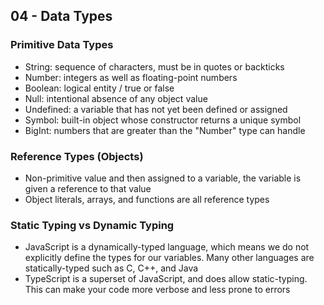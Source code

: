 ## 04 - Data Types

### Primitive Data Types

- String: sequence of characters, must be in quotes or backticks
- Number: integers as well as floating-point numbers
- Boolean: logical entity / true or false
- Null: intentional absence of any object value
- Undefined: a variable that has not yet been defined or assigned
- Symbol: built-in object whose constructor returns a unique symbol
- BigInt: numbers that are greater than the "Number" type can handle

### Reference Types (Objects)

- Non-primitive value and then assigned to a variable, the variable is given a reference to that value
- Object literals, arrays, and functions are all reference types

### Static Typing vs Dynamic Typing

- JavaScript is a dynamically-typed language, which means we do not explicitly define the types for our variables. Many other languages are statically-typed such as C, C++, and Java
- TypeScript is a superset of JavaScript, and does allow static-typing. This can make your code more verbose and less prone to errors
